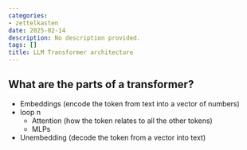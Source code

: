 ```yaml
---
categories:
- zettelkasten
date: 2025-02-14
description: No description provided.
tags: []
title: LLM Transformer architecture
---
```


## What are the parts of a transformer?

- Embeddings    (encode the token from text into a vector of numbers)
- loop n 
	- Attention (how the token relates to all the other tokens)
	- MLPs
- Unembedding   (decode the token from a vector into text)